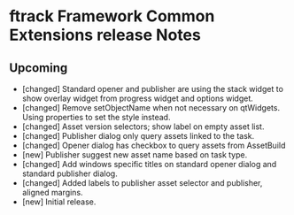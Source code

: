 # ftrack Framework Common Extensions release Notes

## Upcoming

* [changed] Standard opener and publisher are using the stack widget to show overlay widget from progress widget and options widget.
* [changed] Remove setObjectName when not necessary on qtWidgets. Using properties to set the style instead.
* [changed] Asset version selectors; show label on empty asset list.
* [changed] Publisher dialog only query assets linked to the task.
* [changed] Opener dialog has checkbox to query assets from AssetBuild
* [new] Publisher suggest new asset name based on task type.
* [changed] Add windows specific titles on standard opener dialog and standard publisher dialog.
* [changed] Added labels to publisher asset selector and publisher, aligned margins.
* [new] Initial release.
